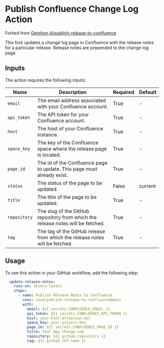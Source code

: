 # Publish Confluence Change Log Action

Forked from [Gershon-A/publish-release-to-confluence](https://github.com/Gershon-A/publish-release-to-confluence)

This fork updates a change log page in Confluence with the release notes for a particular release. Release notes are prepended to the change log page.

## Inputs

The action requires the following inputs:

| Name         | Description                                                                     | Required | Default |
|--------------|---------------------------------------------------------------------------------|----------|---------|
| `email`      | The email address associated with your Confluence account.                      | True     | -       |
| `api_token`  | The API token for your Confluence account.                                      | True     | -       |
| `host`       | The host of your Confluence instance.                                           | True     | -       |
| `space_key`  | The key of the Confluence space where the release page is located.              | True     | -       |
| `page_id`    | The id of the Confluence page to update. This page must already exist.          | True     | -       |
| `status`     | The status of the page to be updated.                                           | False    | current |
| `title`      | The title of the page to be updated.                                            | True     | -       |
| `repository` | The slug of the GitHub repository from which the release notes will be fetched. | True     | -       |
| `tag`        | The tag of the GitHub release from which the release notes will be fetched.     | True     | -       |

## Usage

To use this action in your GitHub workflow, add the following step:

```yaml
  update-release-notes:
    runs-on: ubuntu-latest
    steps:
      - name: Publish Release Notes to Confluence
        uses: snxd/publish-release-to-confluence@main
        with:
          email: ${{ secrets.CONFLUENCE_EMAIL }}
          api_token: ${{ secrets.CONFLUENCE_API_TOKEN }}
          host: your-host.atlassian.net
          space_key: your-project-key
          page_id: ${{ secrets.CONFLUENCE_PAGE_ID }}
          title: Your App Change Log
          repository: ${{ github.repository }}
          tag: ${{ github.ref_name }}
```